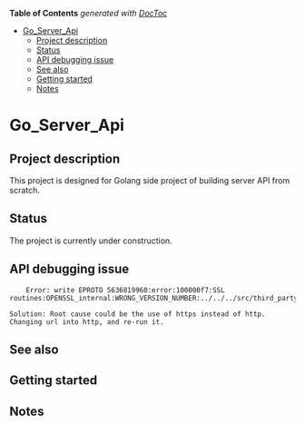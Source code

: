 <!-- START doctoc generated TOC please keep comment here to allow auto update -->
<!-- DON'T EDIT THIS SECTION, INSTEAD RE-RUN doctoc TO UPDATE -->
**Table of Contents**  *generated with [DocToc](https://github.com/thlorenz/doctoc)*

- [Go_Server_Api](#go_server_api)
  - [Project description](#project-description)
  - [Status](#status)
  - [API debugging issue](#api-debugging-issue)
  - [See also](#see-also)
  - [Getting started](#getting-started)
  - [Notes](#notes)

<!-- END doctoc generated TOC please keep comment here to allow auto update -->

# Go_Server_Api

## Project description

This project is designed for Golang side project of building server API from scratch.

## Status

The project is currently under construction. 

## API debugging issue

        Error: write EPROTO 5636819960:error:100000f7:SSL routines:OPENSSL_internal:WRONG_VERSION_NUMBER:../../../src/third_party/boringssl/src/ssl/tls_record.cc:242:
    
    Solution: Root cause could be the use of https instead of http. Changing url into http, and re-run it.

## See also

## Getting started

## Notes
